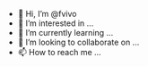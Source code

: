 - 👋 Hi, I’m @fvivo
- 👀 I’m interested in ...
- 🌱 I’m currently learning ...
- 💞️ I’m looking to collaborate on ...
- 📫 How to reach me ...

<!---
fvivo/fvivo is a ✨ special ✨ repository because its `README.md` (this file) appears on your GitHub profile.
You can click the Preview link to take a look at your changes.
--->
